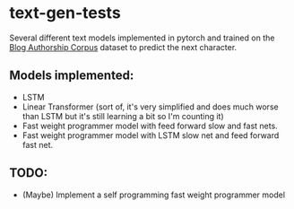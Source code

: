 # text-gen-tests

Several different text models implemented in pytorch and trained on the [Blog Authorship Corpus](https://www.kaggle.com/rtatman/blog-authorship-corpus) dataset to predict the next character.

## Models implemented:
- LSTM
- Linear Transformer (sort of, it's very simplified and does much worse than LSTM but it's still learning a bit so I'm counting it)
- Fast weight programmer model with feed forward slow and fast nets.
- Fast weight programmer model with LSTM slow net and feed forward fast net.

## TODO:
- (Maybe) Implement a self programming fast weight programmer model
